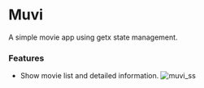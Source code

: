 # Muvi

A simple movie app using getx state management.

### Features

- Show movie list and detailed information.
![muvi_ss](https://user-images.githubusercontent.com/60124367/234238541-6c7c7786-61ed-4f58-afdb-d936fdf6eedf.png)
